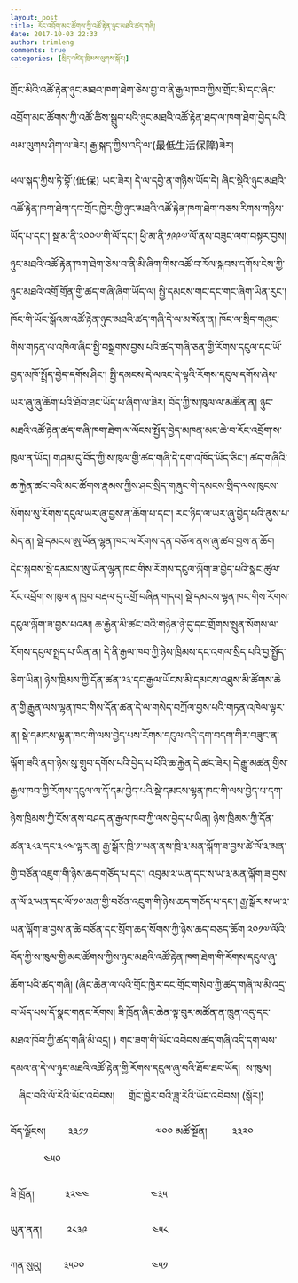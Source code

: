 ```yaml
---
layout: post
title: རོང་འབྲོག་མང་ཚོགས་ཀྱི་འཚོ་རྟེན་ཉུང་མཐའི་ཚད་གཞི།
date: 2017-10-03 22:33
author: trimleng
comments: true
categories: [སྲིད་འཛིན་ཁྲིམས་ལུགས་སྐོར།]
---
```

<span style="font-size: large;">གྲོང་མིའི་འཚོ་རྟེན་ཉུང་མཐའ་ཁག་<wbr />ཐེག་ཅེས་བྱ་བ་ནི་རྒྱལ་ཁབ་ཀྱིས་གྲོ<wbr />ང་མི་དང་ཞིང་འབྲོག་མང་ཚོགས་ཀྱི་<wbr />འཚོ་ཚིས་སྒྲུབ་པའི་ཉུང་མཐའི་འཚོ<wbr />་རྟེན་ཐད་ལ་ཁག་ཐེག་བྱེད་པའི་ལམ་<wbr />ལུགས་ཤིག་ལ་ཟེར། རྒྱ་སྐད་ཀྱིས་འདི་ལ་(最低生活保障)ཟེར<wbr />།</span>

<!--more-->

<span style="font-size: large;">ཕལ་སྐད་ཀྱིས་ཏེ་བྷོ་(低保) ཡང་ཟེར། དེ་ལ་དབྱེ་ན་གཉིས་ཡོད་དེ། ཞིང་སྡེའི་ཉུང་མཐའི་འཚོ་རྟེན་<wbr />ཁག་ཐེག་དང་གྲོང་ཁྱེར་གྱི་ཉུང་<wbr />མཐའི་འཚོ་རྟེན་ཁག་ཐེག་བཅས་རིགས་<wbr />གཉིས་ཡོད་པ་དང་། སྔ་མ་ནི་༢༠༠༧་གི་ལོ་དང་། ཕྱི་མ་ནི་༡༩༩༧་ལོ་ནས་བཟུང་ལག་བསྟ<wbr />ར་བྱས། ཉུང་མཐའི་འཚོ་རྟེན་ཁག་ཐེག་ཅེས་<wbr />བ་ནི་མི་ཞིག་གིས་འཚོ་བ་རོལ་སྐ<wbr />བས་དགོས་ངེས་ཀྱི་ཉུང་མཐའི་འགྲོ་<wbr />གྲོན་གྱི་ཚད་གཞི་ཞིག་ཡོད་ལ། སྤྱི་དམངས་གང་དང་གང་ཞིག་ཡིན་རུང<wbr />་། ཁོང་གི་ཡོང་སྒོའམ་འཚོ་རྟེན་ཉུང་<wbr />མཐའི་ཚད་གཞི་དེ་ལ་མ་སོན་ན། ཁོང་ལ་སྲིད་གཞུང་གིས་གཏན་ལ་འཁེལ<wbr />་ཞིང་སྤྱི་བསྒྲགས་བྱས་པའི་ཚད་གཞི<wbr />་ཅན་གྱི་རོགས་དངུལ་དང་ཡོ་བྱད་<wbr />མཁོ་སྤྲོད་བྱེད་དགོས་ཤིང་། སྤྱི་དམངས་དེ་ལའང་དེ་ལྟའི་རོགས་<wbr />དངུལ་དགོས་ཞེས་ཡར་ཞུ་ཞུ་ཆོག་པའི<wbr />་ཐོབ་ཐང་ཡོད་པ་ཞིག་ལ་ཟེར། བོད་ཀྱི་ས་ཁུལ་ལ་མཚོན་ན། ཉུང་མཐའི་འཚོ་རྟེན་ཚད་གཞི་ཁག་ཐེ<wbr />ག་ལ་ལོངས་སྤྱོད་བྱེད་མཁན་མང་ཆེ་<wbr />བ་རོང་འབྲོག་ས་ཁུལ་ན་ཡོད། གཤམ་དུ་བོད་ཀྱི་ས་ཁུལ་གྱི་ཚད་གཞི<wbr />་དེ་དག་འཁོད་ཡོད་ཅིང་། ཚད་གཞིའི་ཆ་རྐྱེན་ཚང་བའི་མང་ཚོག<wbr />ས་རྣམས་ཀྱིས་ཤང་སྲིད་གཞུང་གི་དམ<wbr />ངས་སྲིད་ལས་ཁུངས་སོགས་སུ་རོགས་<wbr />དངུལ་ཡར་ཞུ་བྱས་ན་ཆོག་པ་དང་། རང་ཉིད་ལ་ཡར་ཞུ་བྱེད་པའི་ནུས་པ་<wbr />མེད་ན། སྡེ་དམངས་ཨུ་ཡོན་ལྷན་ཁང་ལ་རོགས་<wbr />དན་བཅོལ་ནས་ཞུ་ཚབ་བྱས་ན་ཆོག དེང་སྐབས་སྡེ་དམངས་ཨུ་ཡོན་ལྷན་ཁ<wbr />ང་གིས་རོགས་དངུལ་ལྐོག་ཟ་བྱེད་པའི<wbr />་སྣང་ཚུལ་རོང་འབྲོག་ས་ཁུལ་ན་ཁྱ<wbr />བ་བརྡལ་དུ་འགྲོ་བཞིན་གདའ། སྡེ་དམངས་ལྷན་ཁང་གིས་རོགས་དངུལ་<wbr />ལྐོག་ཟ་བྱས་པའམ། ཆ་རྐྱེན་མི་ཚང་བའི་གཉེན་ཉེ་དུ་ད<wbr />ང་གྲོགས་སྤུན་སོགས་ལ་རོགས་དངུལ་<wbr />སྤྲད་པ་ཡིན་ན། དེ་ནི་རྒྱལ་ཁབ་ཀྱི་ཉེས་ཁྲིམས་དང<wbr />་འགལ་སྲིད་པའི་བྱ་སྤྱོད་ཅིག་ཡི<wbr />ན། ཉེས་ཁྲིམས་ཀྱི་དོན་ཚན་༩༣་དང་རྒྱ<wbr />ལ་ཡོངས་མི་དམངས་འཐུས་མི་ཚོགས་ཆེ<wbr />ན་གྱི་རྒྱུན་ལས་ལྷན་ཁང་གིས་དོན་<wbr />ཚན་དེ་ལ་གསེད་བཀྲོལ་བྱས་པའི་གཏན<wbr />་འཁེལ་ལྟར་ན། སྡེ་དམངས་ལྷན་ཁང་གི་ལས་བྱེད་པས་<wbr />རོགས་དངུལ་འདི་དག་བདག་གིར་བཟུང་<wbr />ན་ལྐོག་ཟའི་ནག་ཉེས་སུ་གྲུབ་དགོ<wbr />ས་པའི་བྱེད་པ་པོའི་ཆ་རྐྱེན་དེ་<wbr />ཚང་ཟེར། དེ་རྒྱུ་མཚན་གྱིས་རྒྱལ་ཁབ་ཀྱི་<wbr />རོགས་དངུལ་ལ་དོ་དམ་བྱེད་པའི་སྡེ<wbr />་དམངས་ལྷན་ཁང་གི་ལས་བྱེད་པ་དག་<wbr />ཉེས་ཁྲིམས་ཀྱི་ངོས་ནས་བཤད་ན་རྒྱ<wbr />ལ་ཁབ་ཀྱི་ལས་བྱེད་པ་ཡིན། ཉེས་ཁྲིམས་ཀྱི་དོན་ཚན་༣༨༣་དང་༣༨<wbr />༤་ལྟར་ན། རྒྱ་སྒོར་ཁྲི་༡་ཡན་ནས་ཁྲི་༣་མན་<wbr />ལྐོག་ཟ་བྱས་ཚེ་ལོ་༣་མན་གྱི་བཙོན<wbr />་འཇུག་གི་ཉེས་ཆད་གཅོད་པ་དང་། འབུམ་༢་ཡན་དང་ས་ཡ་༣་མན་ལྐོག་ཟ་བྱ<wbr />ས་ན་ལོ་༣་ཡན་དང་ལོ་༡༠་མན་གྱི་བཙོ<wbr />ན་འཇུག་གི་ཉེས་ཆད་གཅོད་པ་དང་། རྒྱ་སྒོར་ས་ཡ་༣་ཡན་ལྐོག་ཟ་བྱས་ན<wbr />་ཚེ་བཙོན་དང་སྲོག་ཆད་སོགས་ཀྱི་ཉེ<wbr />ས་ཆད་བཅད་ཆོག </span><span style="font-size: large;">༢༠༡༧་ལོའི་བོད་ཀྱི་ས་ཁུལ་གྱི་<wbr />མང་ཚོགས་ཀྱིས་ཉུང་མཐའི་འཚོ་རྟེ<wbr />ན་ཁག་ཐེག་གི་རོགས་དངུལ་ཞུ་ཆོག་<wbr />པའི་ཚད་གཞི། (ཞིང་ཆེན་ལ་ལའི་གྲོང་ཁྱེར་དང་གྲོང་གསེབ་ཀྱི་ཚད་གཞི་ལ་མི་འདྲ་བ་<wbr />ཡོད་པས་དོ་སྣང་གནང་རོགས། ཟི་ཁྲོན་ཞིང་ཆེན་ལྟ་བུར་མཚོན་ན་<wbr />ཁྲུན་འདུ་དང་མཐའ་ཁོབ་ཀྱི་ཚད་གཞི<wbr />་མི་འདྲ། ) གང་ཟག་གི་ཡོང་འབེབས་ཚད་གཞི་འདི་<wbr />དག་ལས་དམའ་ན་དེ་ལ་ཉུང་མཐའི་འཚོ་<wbr />རྟེན་གྱི་རོགས་དངུལ་ཞུ་བའི་ཐོབ་<wbr />ཐང་ཡོད། </span><span style="font-size: large;">
</span><span style="font-size: large;">ས་ཁུལ།         ཞིང་བའི་ལོ་རེའི་ཡོང་འབེབས།     གྲོང་ཁྱེར་བའི་ཟླ་རེའི་ཡོང་འབེ<wbr />བས། (སྒོར།)</span>

<span style="font-size: large;">བོད་ལྗོངས།        ༣༣༡༡                        ༧༠༠
</span><span style="font-size: large;">མཚོ་སྔོན།         ༣༣༢༠                        ༤༥༠</span>

<span style="font-size: large;">ཟི་ཁྲོན།           ༣༢༤༤                      ༤༣༥</span>

<span style="font-size: large;">ཡུན་ནན།         ༢༨༣༩                       ༤༥༨</span>

<span style="font-size: large;">ཀན་སུའུ།        ༣༥༠༠                        ༤༥༡ </span>
